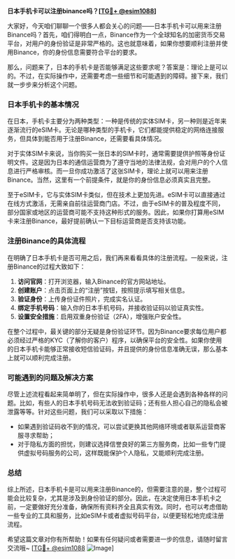**日本手机卡可以注册binance吗？[[TG💪+ @esim1088](https://t.me/s/esim1088)]**

大家好，今天咱们聊聊一个很多人都会关心的问题——日本手机卡可以用来注册Binance吗？首先，咱们得明白一点，Binance作为一个全球知名的加密货币交易平台，对用户的身份验证是非常严格的。这也就意味着，如果你想要顺利注册并使用Binance，你的身份信息需要符合平台的要求。

那么，问题来了，日本的手机卡是否能够满足这些要求呢？答案是：理论上是可以的。不过，在实际操作中，还需要考虑一些细节和可能遇到的障碍。接下来，我们就一步步来分析这个问题。

### 日本手机卡的基本情况

在日本，手机卡主要分为两种类型：一种是传统的实体SIM卡，另一种则是近年来逐渐流行的eSIM卡。无论是哪种类型的手机卡，它们都能提供稳定的网络连接服务，但具体到能否用于注册Binance，还需要看具体情况。

对于实体SIM卡来说，当你购买一张日本的SIM卡时，通常需要提供护照等身份证明文件。这是因为日本的通信运营商为了遵守当地的法律法规，会对用户的个人信息进行严格审核。而一旦你成功激活了这张SIM卡，理论上就可以用来注册Binance。当然，这里有一个前提条件，就是你的身份信息必须真实且完整。

至于eSIM卡，它与实体SIM卡类似，但在技术上更加先进。eSIM卡可以直接通过在线方式激活，无需亲自前往运营商门店。不过，由于eSIM卡的普及程度不同，部分国家或地区的运营商可能不支持这种形式的服务。因此，如果你打算用eSIM卡来注册Binance，最好提前确认一下目标运营商是否支持该功能。

### 注册Binance的具体流程

在明确了日本手机卡是否可用之后，我们再来看看具体的注册流程。一般来说，注册Binance的过程大致如下：

1. **访问官网**：打开浏览器，输入Binance的官方网站地址。
2. **创建账户**：点击页面上的“注册”按钮，按照提示填写相关信息。
3. **验证身份**：上传身份证件照片，完成实名认证。
4. **绑定手机号码**：输入你的日本手机号码，并接收验证码以验证真实性。
5. **设置安全措施**：启用双重身份验证（2FA），增强账户安全性。

在整个过程中，最关键的部分无疑是身份验证环节。因为Binance要求每位用户都必须经过严格的KYC（了解你的客户）程序，以确保平台的安全性。如果你使用的日本手机卡能够正常接收短信验证码，并且提供的身份信息准确无误，那么基本上就可以顺利完成注册。

### 可能遇到的问题及解决方案

尽管上述流程看起来简单明了，但在实际操作中，很多人还是会遇到各种各样的问题。比如，有些人的日本手机号码无法收到验证码；还有些人担心自己的隐私会被泄露等等。针对这些问题，我们可以采取以下措施：

- 如果遇到验证码收不到的情况，可以尝试更换其他网络环境或者联系运营商客服寻求帮助；
- 对于隐私方面的担忧，则建议选择信誉良好的第三方服务商，比如一些专门提供虚拟号码服务的公司，这样既能保护个人隐私，又能顺利完成注册。

### 总结

综上所述，日本手机卡是可以用来注册Binance的，但需要注意的是，整个过程可能会比较复杂，尤其是涉及到身份验证的部分。因此，在决定使用日本手机卡之前，一定要做好充分准备，确保所有资料齐全且真实有效。同时，也可以考虑借助一些专业的工具和服务，比如eSIM卡或者虚拟号码平台，以便更轻松地完成注册流程。

希望这篇文章对你有所帮助！如果有任何疑问或者需要进一步的信息，请随时留言交流哦~ [[TG💪+ @esim1088](https://t.me/s/esim1088) ![Image](https://i.postimg.cc/4NQfJmqS/Snipaste-2025-05-13-00-14-12.png)]